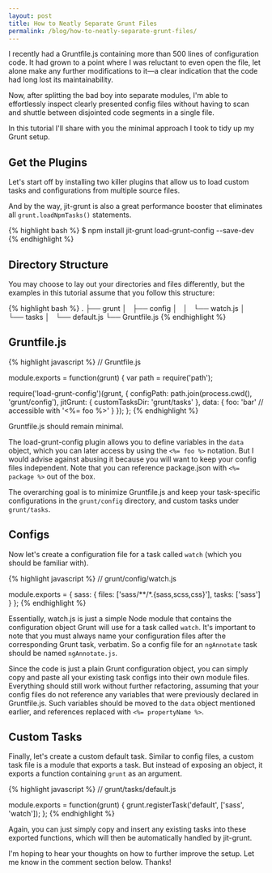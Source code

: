 ```yaml
---
layout: post
title: How to Neatly Separate Grunt Files
permalink: /blog/how-to-neatly-separate-grunt-files/
---
```


I recently had a Gruntfile.js containing more than 500 lines of configuration
code. It had grown to a point where I was reluctant to even open the file, let
alone make any further modifications to it—a clear indication that the code had
long lost its maintainability.

Now, after splitting the bad boy into separate modules, I'm able to
effortlessly inspect clearly presented config files without having to scan and
shuttle between disjointed code segments in a single file.

In this tutorial I'll share with you the minimal approach I took to tidy up my
Grunt setup.

## Get the Plugins

Let's start off by installing two killer plugins that allow us to load custom
tasks and configurations from multiple source files.

And by the way, jit-grunt is also a great performance booster that eliminates
all `grunt.loadNpmTasks()` statements.

{% highlight bash %}
$ npm install jit-grunt load-grunt-config --save-dev
{% endhighlight %}

## Directory Structure

You may choose to lay out your directories and files differently, but the
examples in this tutorial assume that you follow this structure:

{% highlight bash %}
.
├── grunt
│   ├── config
│   │   └── watch.js
│   └── tasks
│       └── default.js
└── Gruntfile.js
{% endhighlight %}

## Gruntfile.js

{% highlight javascript %}
// Gruntfile.js

module.exports = function(grunt) {
  var path = require('path');

  require('load-grunt-config')(grunt, {
    configPath: path.join(process.cwd(), 'grunt/config'),
    jitGrunt: {
      customTasksDir: 'grunt/tasks'
    },
    data: {
      foo: 'bar' // accessible with '<%= foo %>'
    }
  });
};
{% endhighlight %}

Gruntfile.js should remain minimal.

The load-grunt-config plugin allows you to define variables in the `data`
object, which you can later access by using the `<%= foo %>` notation. But I
would advise against abusing it because you will want to keep your config files
independent. Note that you can reference package.json with `<%= package %>` out
of the box.

The overarching goal is to minimize Gruntfile.js and keep your task-specific
configurations in the `grunt/config` directory, and custom tasks under
`grunt/tasks`.

## Configs

Now let's create a configuration file for a task called `watch` (which you
should be familiar with).

{% highlight javascript %}
// grunt/config/watch.js

module.exports = {
  sass: {
    files: ['sass/**/*.{sass,scss,css}'],
    tasks: ['sass']
  }
};
{% endhighlight %}

Essentially, watch.js is just a simple Node module that contains the
configuration object Grunt will use for a task called `watch`. It's important
to note that you must always name your configuration files after the
corresponding Grunt task, verbatim. So a config file for an `ngAnnotate` task
should be named `ngAnnotate.js`.

Since the code is just a plain Grunt configuration object, you can simply copy
and paste all your existing task configs into their own module files.
Everything should still work without further refactoring, assuming that your
config files do not reference any variables that were previously declared in
Gruntfile.js. Such variables should be moved to the `data` object mentioned
earlier, and references replaced with `<%= propertyName %>`.

## Custom Tasks

Finally, let's create a custom default task. Similar to config files, a custom
task file is a module that exports a task. But instead of exposing an object,
it exports a function containing `grunt` as an argument.

{% highlight javascript %}
// grunt/tasks/default.js

module.exports = function(grunt) {
  grunt.registerTask('default', ['sass', 'watch']);
};
{% endhighlight %}

Again, you can just simply copy and insert any existing tasks into these
exported functions, which will then be automatically handled by jit-grunt.

I'm hoping to hear your thoughts on how to further improve the setup. Let me
know in the comment section below. Thanks!
